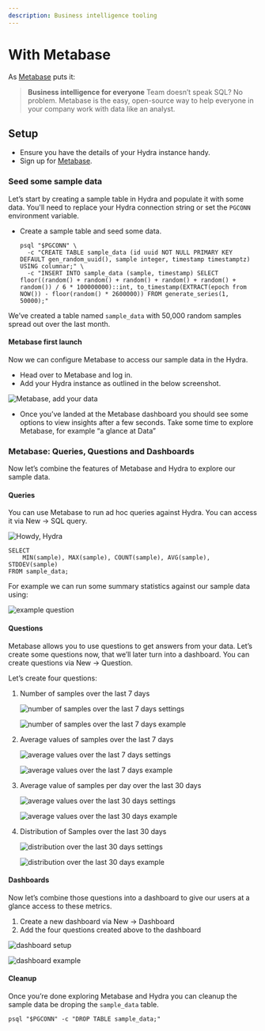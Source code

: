 ```yaml
---
description: Business intelligence tooling
---
```


# With Metabase

As [Metabase](https://www.metabase.com/) puts it:

> **Business intelligence for everyone** Team doesn’t speak SQL? No problem. Metabase is the easy, open-source way to help everyone in your company work with data like an analyst.

## Setup

- Ensure you have the details of your Hydra instance handy.
- Sign up for [Metabase](https://www.metabase.com/).

### Seed some sample data

Let’s start by creating a sample table in Hydra and populate it with some data. You'll need to replace your Hydra connection string or set the `PGCONN` environment variable.

* Create a sample table and seed some data.

    ```
    psql "$PGCONN" \
      -c "CREATE TABLE sample_data (id uuid NOT NULL PRIMARY KEY DEFAULT gen_random_uuid(), sample integer, timestamp timestamptz) USING columnar;" \
      -c "INSERT INTO sample_data (sample, timestamp) SELECT floor((random() + random() + random() + random() + random() + random()) / 6 * 100000000)::int, to_timestamp(EXTRACT(epoch from NOW()) - floor(random() * 2600000)) FROM generate_series(1, 50000);"
    ```

We’ve created a table named `sample_data` with 50,000 random samples spread out over the last month.

#### Metabase first launch

Now we can configure Metabase to access our sample data in the Hydra.

* Head over to Metabase and log in.
* Add your Hydra instance as outlined in the below screenshot.

![Metabase, add your data](https://hydras.io/assets/blog/2022-09-28/step\_3-15d9ce64e2c477490120b06c399d023b2584aaa8fba44bf35a1a5e166914051d.jpg)

* Once you’ve landed at the Metabase dashboard you should see some options to view insights after a few seconds. Take some time to explore Metabase, for example “a glance at Data”

### Metabase: Queries, Questions and Dashboards

Now let’s combine the features of Metabase and Hydra to explore our sample data.

#### Queries

You can use Metabase to run ad hoc queries against Hydra. You can access it via New → SQL query.

![Howdy, Hydra](https://hydras.io/assets/blog/2022-09-28/howdy-2d387a21fde79ff7c3d899779e26ca46fb25a66cee814d2857cca51138dd0d4b.png)

```
SELECT
    MIN(sample), MAX(sample), COUNT(sample), AVG(sample), STDDEV(sample)
FROM sample_data;
```

For example we can run some summary statistics against our sample data using:

![example question](https://hydras.io/assets/blog/2022-09-28/question-6bffdbf78d1b3f2a2b31097b0f58d020337a4d93950f8803b405ed3e9d43b743.png)

#### Questions

Metabase allows you to use questions to get answers from your data. Let’s create some questions now, that we’ll later turn into a dashboard. You can create questions via New → Question.

Let’s create four questions:

1.  Number of samples over the last 7 days

    ![number of samples over the last 7 days settings](https://hydras.io/assets/blog/2022-09-28/num\_samples\_settings-148fff4dc06553130c979b6fab27a81c3efedffde53594f76b7cf6abb9c5be73.png)

    ![number of samples over the last 7 days example](https://hydras.io/assets/blog/2022-09-28/num\_samples-ca80035bc8ff1d6f9f6a73a4d51c13cfc0f2d4b5ec3a0d2deb17d2750063b19f.png)
2.  Average values of samples over the last 7 days

    ![average values over the last 7 days settings](https://hydras.io/assets/blog/2022-09-28/avg\_value\_7\_settings-c0a2ea0331de6d46e08b9e34476876dcc5ee436ff162fc2a8848aecdc725dd03.png)

    ![average values over the last 7 days example](https://hydras.io/assets/blog/2022-09-28/avg\_value\_7-afdb7eab1a20d683c0e858fb57543b1eac90f0b9e17d485ee4e1ce31f803c438.png)
3.  Average value of samples per day over the last 30 days

    ![average values over the last 30 days settings](https://hydras.io/assets/blog/2022-09-28/avg\_value\_30\_settings-f877b59915a6410dc60830a95eb2beb7145a9aef50d962944b60833a2047cefd.png)

    ![average values over the last 30 days example](https://hydras.io/assets/blog/2022-09-28/avg\_value\_30-f5e37cb9e1c9a8e3bc4581c973fd79e87152aaa42b4118557e4d9637da0ff3b5.png)
4.  Distribution of Samples over the last 30 days

    ![distribution over the last 30 days settings](https://hydras.io/assets/blog/2022-09-28/distribution\_settings-cb1ef864847558a7a0f96b539714ed8c0e6eaf397ef7ae31dbce93b396455ab4.png)

    ![distribution over the last 30 days example](https://hydras.io/assets/blog/2022-09-28/distribution-a043d40a65a1b237fa4999542e0528d3b03f8a09ac73d9201266eab8f4dc848a.png)

#### Dashboards

Now let’s combine those questions into a dashboard to give our users at a glance access to these metrics.

1. Create a new dashboard via New → Dashboard
2. Add the four questions created above to the dashboard

![dashboard setup](https://hydras.io/assets/blog/2022-09-28/dashboard\_setup-6f0e9158725eb3a1f5e0189febd6888bb9f58fe1e103359a296c306c9b0fdd8b.png)

![dashboard example](https://hydras.io/assets/blog/2022-09-28/dashboard-b08d4b2f496e31566c6ae8bfa207139fc62dfd16ec6deae6b98ba0ed651f7adf.png)

#### Cleanup

Once you’re done exploring Metabase and Hydra you can cleanup the sample data be droping the `sample_data` table.

```
psql "$PGCONN" -c "DROP TABLE sample_data;"
```
